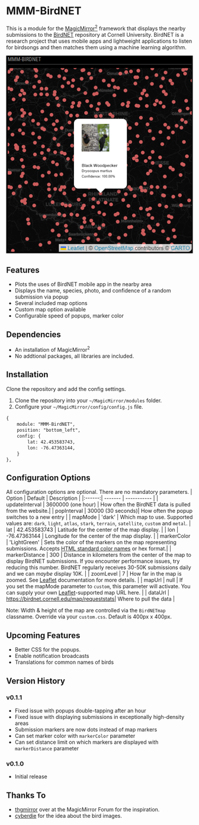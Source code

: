 # MMM-BirdNET
This is a module for the [MagicMirror<sup>2</sup>](https://github.com/MichMich/MagicMirror) framework that displays the nearby submissions to the [BirdNET](https://birdnet.cornell.edu) repository at Cornell University. BirdNET is a research project that uses mobile apps and lightweight applications to listen for birdsongs and then matches them using a machine learning algorithm.

![MMM-BirdNET interface](display.png)

## Features
* Plots the uses of BirdNET mobile app in the nearby area
* Displays the name, species, photo, and confidence of a random submission via popup
* Several included map options
* Custom map option available
* Configurable speed of popups, marker color

## Dependencies
* An installation of MagicMirror<sup>2</sup>
* No addtional packages, all libraries are included.

## Installation
Clone the repository and add the config settings.
1. Clone the repository into your `~/MagicMirror/modules` folder.
2. Configure your `~/MagicMirror/config/config.js` file.
```
{
	module: "MMM-BirdNET",
	position: "bottom_left",
	config: {
		lat: 42.453583743,
		lon: -76.47363144,
	}
},
```
## Configuration Options
All configuration options are optional. There are no mandatory parameters.
| Option | Default | Description |
|:------:| ------- | ----------- |
| updateInterval | 3600000 (one hour) | How often the BirdNET data is pulled from the website.|
| popInterval | 30000 (30 seconds)| How often the popup switches to a new entry |
| mapMode | 'dark' | Which map to use. Supported values are: `dark`, `light`, `atlas`, `stark`, `terrain`, `satellite`, `custom` and `metal`.
| lat | 42.453583743 | Latitude for the center of the map display. |
| lon | -76.47363144 | Longitude for the center of the map display. |
| markerColor | 'LightGreen' | Sets the color of the markers on the map representing submissions. Accepts [HTML standard color names](https://www.w3schools.com/cssref/css_colors.php) or hex format.|
| markerDistance | 300 | Distance in kilometers from the center of the map to display BirdNET submissions. If you encounter performance issues, try reducing this number. BirdNET regularly receives 30-50K submissions daily and we can _maybe_ display 10K. |
| zoomLevel | 7 | How far in the map is zoomed. See [Leaflet](https://leafletjs.com/examples/zoom-levels/) documentation for more details. |
| mapUrl | null | If you set the mapMode parameter to `custom`, this parameter will activate. You can supply your own [Leaflet](https://leafletjs.com/reference.html#map-example)-supported map URL here. |
| dataUrl | https://birdnet.cornell.edu/map/requeststats| Where to pull the data |

Note: Width & height of the map are controlled via the `BirdNETmap` classname. Override via your `custom.css`. Default is 400px x 400px.

## Upcoming Features
* Better CSS for the popups.
* Enable notification broadcasts
* Translations for common names of birds

## Version History
### v0.1.1
* Fixed issue with popups double-tapping after an hour
* Fixed issue with displaying submissions in exceptionally high-density areas
* Submission markers are now dots instead of map markers
* Can set marker color with `markerColor` parameter
* Can set distance limit on which markers are displayed with `markerDistance` parameter

### v0.1.0
* Initial release


## Thanks To
* [thgmirror](https://forum.magicmirror.builders/user/thgmirror) over at the MagicMirror Forum for the inspiration.
* [cyberdie](https://forum.magicmirror.builders/user/cyberdie) for the idea about the bird images.
